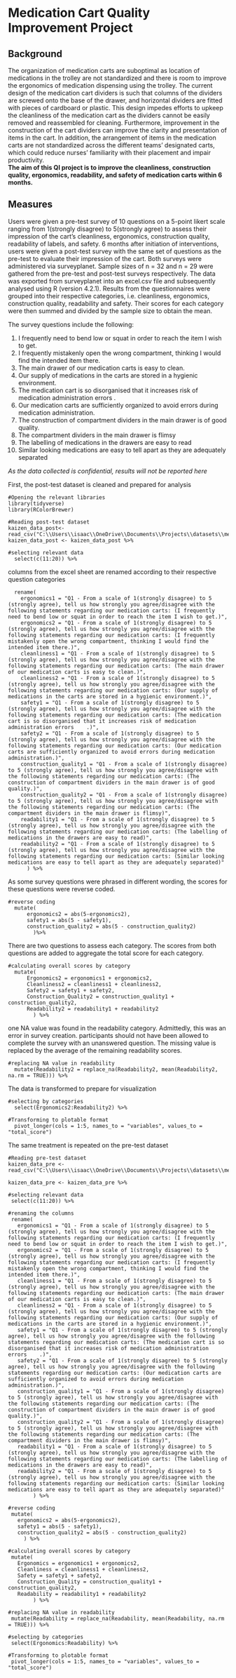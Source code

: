# Medication Cart Quality Improvement Project

## Background

The organization of medication carts are suboptimal as location of medications in the trolley are not standardized and there is room to improve the ergonomics of medication dispensing using the trolley. The current design of the medication cart dividers is such that columns of the dividers are screwed onto the base of the drawer, and horizontal dividers are fitted with pieces of cardboard or plastic. This design impedes efforts to upkeep the cleanliness of the medication cart as the dividers cannot be easily removed and reassembled for cleaning. Furthermore, improvement in the construction of the cart dividers can improve the clarity and presentation of items in the cart. In addition, the arrangement of items in the medication carts are not standardized across the different teams’ designated carts, which could reduce nurses’ familiarity with their placement and impair productivity. </br>
**The aim of this QI project is to improve the cleanliness, construction quality, ergonomics, readability, and safety of medication carts within 6 months.**

## Measures
Users were given a pre-test survey of 10 questions on a 5-point likert scale ranging from 1(strongly disagree) to 5(strongly agree) to assess their impression of the cart’s cleanliness, ergonomics, construction quality, readability of labels, and safety. 6 months after initiation of interventions, users were given a post-test survey with the same set of questions as the pre-test to evaluate their impression of the cart. Both surveys were administered via surveyplanet. 
Sample sizes of n = 32 and n = 29 were gathered from the pre-test and post-test surveys respectively. The data was exported from surveyplanet into an excel.csv file and subsequently analysed using R (version 4.2.1). 
Results from the questionnaires were grouped into their respective categories, i.e. cleanliness, ergonomics, construction quality, readability and safety. Their scores for each category were then summed and divided by the sample size to obtain the mean.

The survey questions include the following:
1. I frequently need to bend low or squat in order to reach the item I wish to get.
2. I frequently mistakenly open the wrong compartment, thinking I would find the intended item there.
3. The main drawer of our medication carts is easy to clean.					
4. Our supply of medications in the carts are stored in a hygienic environment.					
5. The medication cart is so disorganised that it increases risk of medication administration errors .					
6. Our medication carts are sufficiently organized to avoid errors during medication administration.					
7. The construction of compartment dividers in the main drawer is of good quality.					
8. The compartment dividers in the main drawer is flimsy					
9. The labelling of medications in the drawers are easy to read					
10. Similar looking medications are easy to tell apart as they are adequately separated					

*As the data collected is confidential, results will not be reported here*

First, the post-test dataset is cleaned and prepared for analysis
```
#Opening the relevant libraries
library(tidyverse)
library(RColorBrewer)

#Reading post-test dataset
kaizen_data_post<- read_csv("C:\\Users\\isaac\\OneDrive\\Documents\\Projects\\datasets\\medication_cart_kaizen_post.csv")
kaizen_data_post <- kaizen_data_post %>%
  
#selecting relevant data
  select(c(11:20)) %>%
```
columns from the excel sheet are renamed according to their respective question categories
```
  rename(
    ergonomics1 = "Q1 - From a scale of 1(strongly disagree) to 5 (strongly agree), tell us how strongly you agree/disagree with the following statements regarding our medication carts: (I frequently need to bend low or squat in order to reach the item I wish to get.)",
    ergonomics2 = "Q1 - From a scale of 1(strongly disagree) to 5 (strongly agree), tell us how strongly you agree/disagree with the following statements regarding our medication carts: (I frequently mistakenly open the wrong compartment, thinking I would find the intended item there.)",
    cleanliness1 = "Q1 - From a scale of 1(strongly disagree) to 5 (strongly agree), tell us how strongly you agree/disagree with the following statements regarding our medication carts: (The main drawer of our medication carts is easy to clean.)",
    cleanliness2 = "Q1 - From a scale of 1(strongly disagree) to 5 (strongly agree), tell us how strongly you agree/disagree with the following statements regarding our medication carts: (Our supply of medications in the carts are stored in a hygienic environment.)",
    safety1 = "Q1 - From a scale of 1(strongly disagree) to 5 (strongly agree), tell us how strongly you agree/disagree with the following statements regarding our medication carts: (The medication cart is so disorganised that it increases risk of medication administration errors	.)",
    safety2 = "Q1 - From a scale of 1(strongly disagree) to 5 (strongly agree), tell us how strongly you agree/disagree with the following statements regarding our medication carts: (Our medication carts are sufficiently organized to avoid errors during medication administration.)",
    construction_quality1 = "Q1 - From a scale of 1(strongly disagree) to 5 (strongly agree), tell us how strongly you agree/disagree with the following statements regarding our medication carts: (The construction of compartment dividers in the main drawer is of good quality.)",
    construction_quality2 = "Q1 - From a scale of 1(strongly disagree) to 5 (strongly agree), tell us how strongly you agree/disagree with the following statements regarding our medication carts: (The compartment dividers in the main drawer is flimsy)",
    readability1 = "Q1 - From a scale of 1(strongly disagree) to 5 (strongly agree), tell us how strongly you agree/disagree with the following statements regarding our medication carts: (The labelling of medications in the drawers are easy to read)",
    readability2 = "Q1 - From a scale of 1(strongly disagree) to 5 (strongly agree), tell us how strongly you agree/disagree with the following statements regarding our medication carts: (Similar looking medications are easy to tell apart as they are adequately separated)"
      ) %>%
```
As some survey questions were phrased in different wording, the scores for these questions were reverse coded.
```
#reverse coding
  mutate(
      ergonomics2 = abs(5-ergonomics2),
      safety1 = abs(5 - safety1),
      construction_quality2 = abs(5 - construction_quality2)
        )%>%
```
There are two questions to assess each category. The scores from both questions are added to aggregate the total score for each category.
```
#calculating overall scores by category
  mutate(
      Ergonomics2 = ergonomics1 + ergonomics2,
      Cleanliness2 = cleanliness1 + cleanliness2,
      Safety2 = safety1 + safety2,
      Construction_Quality2 = construction_quality1 + construction_quality2,
      Readability2 = readability1 + readability2
        ) %>%
```
one NA value was found in the readability category. Admittedly, this was an error in survey creation. participants should not have been allowed to complete the survey with an unanswered question. The missing value is replaced by the average of the remaining readability scores.

```
#replacing NA value in readability
  mutate(Readability2 = replace_na(Readability2, mean(Readability2, na.rm = TRUE))) %>%
```
The data is transformed to prepare for visualization
```
#selecting by categories
  select(Ergonomics2:Readability2) %>%
  
#Transforming to plotable format
  pivot_longer(cols = 1:5, names_to = "variables", values_to = "total_score")
  ```
 The same treatment is repeated on the pre-test dataset
 ```
 #Reading pre-test dataset
kaizen_data_pre <- read_csv("C:\\Users\\isaac\\OneDrive\\Documents\\Projects\\datasets\\medication_cart_kaizen_pre.csv")

kaizen_data_pre <- kaizen_data_pre %>%
  
#selecting relevant data
  select(c(11:20)) %>%
  
#renaming the columns
  rename(
    ergonomics1 = "Q1 - From a scale of 1(strongly disagree) to 5 (strongly agree), tell us how strongly you agree/disagree with the following statements regarding our medication carts: (I frequently need to bend low or squat in order to reach the item I wish to get.)",
    ergonomics2 = "Q1 - From a scale of 1(strongly disagree) to 5 (strongly agree), tell us how strongly you agree/disagree with the following statements regarding our medication carts: (I frequently mistakenly open the wrong compartment, thinking I would find the intended item there.)",
    cleanliness1 = "Q1 - From a scale of 1(strongly disagree) to 5 (strongly agree), tell us how strongly you agree/disagree with the following statements regarding our medication carts: (The main drawer of our medication carts is easy to clean.)",
    cleanliness2 = "Q1 - From a scale of 1(strongly disagree) to 5 (strongly agree), tell us how strongly you agree/disagree with the following statements regarding our medication carts: (Our supply of medications in the carts are stored in a hygienic environment.)",
    safety1 = "Q1 - From a scale of 1(strongly disagree) to 5 (strongly agree), tell us how strongly you agree/disagree with the following statements regarding our medication carts: (The medication cart is so disorganised that it increases risk of medication administration errors	.)",
    safety2 = "Q1 - From a scale of 1(strongly disagree) to 5 (strongly agree), tell us how strongly you agree/disagree with the following statements regarding our medication carts: (Our medication carts are sufficiently organized to avoid errors during medication administration.)",
    construction_quality1 = "Q1 - From a scale of 1(strongly disagree) to 5 (strongly agree), tell us how strongly you agree/disagree with the following statements regarding our medication carts: (The construction of compartment dividers in the main drawer is of good quality.)",
    construction_quality2 = "Q1 - From a scale of 1(strongly disagree) to 5 (strongly agree), tell us how strongly you agree/disagree with the following statements regarding our medication carts: (The compartment dividers in the main drawer is flimsy)",
    readability1 = "Q1 - From a scale of 1(strongly disagree) to 5 (strongly agree), tell us how strongly you agree/disagree with the following statements regarding our medication carts: (The labelling of medications in the drawers are easy to read)",
    readability2 = "Q1 - From a scale of 1(strongly disagree) to 5 (strongly agree), tell us how strongly you agree/disagree with the following statements regarding our medication carts: (Similar looking medications are easy to tell apart as they are adequately separated)"
         ) %>%
  
#reverse coding
  mutate(
    ergonomics2 = abs(5-ergonomics2), 
    safety1 = abs(5 - safety1),
    construction_quality2 = abs(5 - construction_quality2)
      ) %>%
  
#calculating overall scores by category
  mutate(
    Ergonomics = ergonomics1 + ergonomics2, 
    Cleanliness = cleanliness1 + cleanliness2,
    Safety = safety1 + safety2,
    Construction_Quality = construction_quality1 + construction_quality2,
    Readability = readability1 + readability2
         ) %>%
  
#replacing NA value in readability
  mutate(Readability = replace_na(Readability, mean(Readability, na.rm = TRUE))) %>%
  
#selecting by categories
  select(Ergonomics:Readability) %>%

#Transforming to plotable format
  pivot_longer(cols = 1:5, names_to = "variables", values_to = "total_score")
  ```
 

